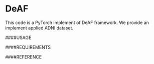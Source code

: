 # DeAF
This code is a PyTorch implement of DeAF framework.
We provide an implement applied ADNI dataset.

####USAGE

####REQUIREMENTS

####REFERENCE
